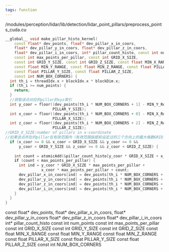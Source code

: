 ```yaml
---
tags: function
---
```

/modules/perception/lidar/lib/detection/lidar_point_pillars/preprocess_points_cuda.cu
```cpp
__global__ void make_pillar_histo_kernel(
    const float* dev_points, float* dev_pillar_x_in_coors,
    float* dev_pillar_y_in_coors, float* dev_pillar_z_in_coors,
    float* dev_pillar_i_in_coors, int* pillar_count_histo, const int num_points,
    const int max_points_per_pillar, const int GRID_X_SIZE,
    const int GRID_Y_SIZE, const int GRID_Z_SIZE, const float MIN_X_RANGE,
    const float MIN_Y_RANGE, const float MIN_Z_RANGE, const float PILLAR_X_SIZE,
    const float PILLAR_Y_SIZE, const float PILLAR_Z_SIZE,
    const int NUM_BOX_CORNERS) {
  int th_i = threadIdx.x + blockIdx.x * blockDim.x;
  if (th_i >= num_points) {
    return;
  }
  //获取该点对应的pillar的xyz索引
  int y_coor = floor((dev_points[th_i * NUM_BOX_CORNERS + 1] - MIN_Y_RANGE) /
                     PILLAR_Y_SIZE);
  int x_coor = floor((dev_points[th_i * NUM_BOX_CORNERS + 0] - MIN_X_RANGE) /
                     PILLAR_X_SIZE);
  int z_coor = floor((dev_points[th_i * NUM_BOX_CORNERS + 2] - MIN_Z_RANGE) /
                     PILLAR_Z_SIZE);
//GRID_X_SIZE:number of pillars in x-coordinate
//如果该点所在的pillar在有效范围内（有效范围指提前设定过的三个方向上的最大格数GRID_X_SIZE：x方向最多格数）
  if (x_coor >= 0 && x_coor < GRID_X_SIZE && y_coor >= 0 &&
      y_coor < GRID_Y_SIZE && z_coor >= 0 && z_coor < GRID_Z_SIZE) {
    
    int count = atomicAdd(&pillar_count_histo[y_coor * GRID_X_SIZE + x_coor], 1);
    if (count < max_points_per_pillar) {
      int ind = y_coor * GRID_X_SIZE * max_points_per_pillar +
                x_coor * max_points_per_pillar + count;
      dev_pillar_x_in_coors[ind] = dev_points[th_i * NUM_BOX_CORNERS + 0];
      dev_pillar_y_in_coors[ind] = dev_points[th_i * NUM_BOX_CORNERS + 1];
      dev_pillar_z_in_coors[ind] = dev_points[th_i * NUM_BOX_CORNERS + 2];
      dev_pillar_i_in_coors[ind] = dev_points[th_i * NUM_BOX_CORNERS + 3];
    }
  }
}

```

const float* dev_points,
float* dev_pillar_x_in_coors,
float* dev_pillar_y_in_coors
float* dev_pillar_z_in_coors
float* dev_pillar_i_in_coors
int* pillar_count_histo
const int num_points
const int max_points_per_pillar
const int GRID_X_SIZE
const int GRID_Y_SIZE
const int GRID_Z_SIZE
const float MIN_X_RANGE
const float MIN_Y_RANGE
const float MIN_Z_RANGE
const float PILLAR_X_SIZE
const float PILLAR_Y_SIZE
const float PILLAR_Z_SIZE
const int NUM_BOX_CORNERS